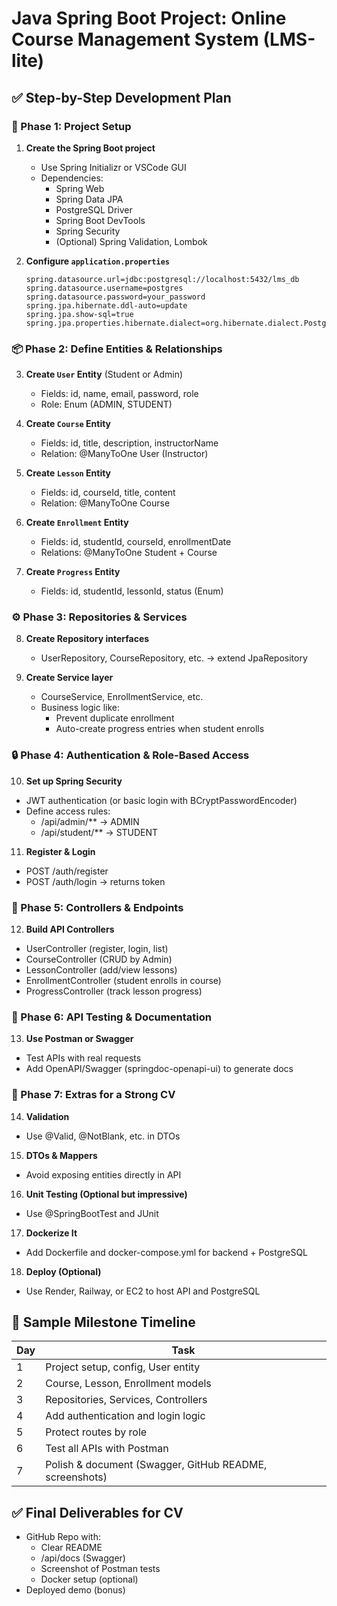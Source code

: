 # Java Spring Boot Project: Online Course Management System (LMS-lite)

## ✅ Step-by-Step Development Plan

### 🧱 Phase 1: Project Setup

1. **Create the Spring Boot project**
   - Use Spring Initializr or VSCode GUI
   - Dependencies:
     - Spring Web
     - Spring Data JPA
     - PostgreSQL Driver
     - Spring Boot DevTools
     - Spring Security
     - (Optional) Spring Validation, Lombok

2. **Configure `application.properties`**
   ```properties
   spring.datasource.url=jdbc:postgresql://localhost:5432/lms_db
   spring.datasource.username=postgres
   spring.datasource.password=your_password
   spring.jpa.hibernate.ddl-auto=update
   spring.jpa.show-sql=true
   spring.jpa.properties.hibernate.dialect=org.hibernate.dialect.PostgreSQLDialect
   ```

### 📦 Phase 2: Define Entities & Relationships

3. **Create `User` Entity** (Student or Admin)
   - Fields: id, name, email, password, role
   - Role: Enum (ADMIN, STUDENT)

4. **Create `Course` Entity**
   - Fields: id, title, description, instructorName
   - Relation: @ManyToOne User (Instructor)

5. **Create `Lesson` Entity**
   - Fields: id, courseId, title, content
   - Relation: @ManyToOne Course

6. **Create `Enrollment` Entity**
   - Fields: id, studentId, courseId, enrollmentDate
   - Relations: @ManyToOne Student + Course

7. **Create `Progress` Entity**
   - Fields: id, studentId, lessonId, status (Enum)

### ⚙️ Phase 3: Repositories & Services

8. **Create Repository interfaces**
   - UserRepository, CourseRepository, etc. → extend JpaRepository

9. **Create Service layer**
   - CourseService, EnrollmentService, etc.
   - Business logic like:
     - Prevent duplicate enrollment
     - Auto-create progress entries when student enrolls

### 🔒 Phase 4: Authentication & Role-Based Access

10. **Set up Spring Security**
   - JWT authentication (or basic login with BCryptPasswordEncoder)
   - Define access rules:
     - /api/admin/** → ADMIN
     - /api/student/** → STUDENT

11. **Register & Login**
   - POST /auth/register
   - POST /auth/login → returns token

### 🔁 Phase 5: Controllers & Endpoints

12. **Build API Controllers**
   - UserController (register, login, list)
   - CourseController (CRUD by Admin)
   - LessonController (add/view lessons)
   - EnrollmentController (student enrolls in course)
   - ProgressController (track lesson progress)

### 📄 Phase 6: API Testing & Documentation

13. **Use Postman or Swagger**
   - Test APIs with real requests
   - Add OpenAPI/Swagger (springdoc-openapi-ui) to generate docs

### 🚀 Phase 7: Extras for a Strong CV

14. **Validation**
   - Use @Valid, @NotBlank, etc. in DTOs

15. **DTOs & Mappers**
   - Avoid exposing entities directly in API

16. **Unit Testing (Optional but impressive)**
   - Use @SpringBootTest and JUnit

17. **Dockerize It**
   - Add Dockerfile and docker-compose.yml for backend + PostgreSQL

18. **Deploy (Optional)**
   - Use Render, Railway, or EC2 to host API and PostgreSQL

## 📌 Sample Milestone Timeline

| Day | Task |
|-----|------|
| 1   | Project setup, config, User entity |
| 2   | Course, Lesson, Enrollment models |
| 3   | Repositories, Services, Controllers |
| 4   | Add authentication and login logic |
| 5   | Protect routes by role |
| 6   | Test all APIs with Postman |
| 7   | Polish & document (Swagger, GitHub README, screenshots) |

## ✅ Final Deliverables for CV

- GitHub Repo with:
  - Clear README
  - /api/docs (Swagger)
  - Screenshot of Postman tests
  - Docker setup (optional)
- Deployed demo (bonus)
